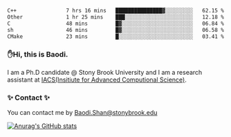 <!--START_SECTION:waka-->

```txt
C++                7 hrs 16 mins   ███████████████▓░░░░░░░░░   62.15 %
Other              1 hr 25 mins    ███░░░░░░░░░░░░░░░░░░░░░░   12.18 %
C                  48 mins         █▓░░░░░░░░░░░░░░░░░░░░░░░   06.84 %
sh                 46 mins         █▓░░░░░░░░░░░░░░░░░░░░░░░   06.58 %
CMake              23 mins         █░░░░░░░░░░░░░░░░░░░░░░░░   03.41 %
```

<!--END_SECTION:waka-->

### ✋Hi, this is Baodi. 

I am a Ph.D candidate @ Stony Brook University and I am a research assistant at [IACS(Insitiute for Advanced Computional Science)](https://iacs.stonybrook.edu/).

### ✨ Contact ✨

You can contact me by [Baodi.Shan@stonybrook.edu](mailto:Baodi.Shan@stonybrook.edu)

[![Anurag's GitHub stats](https://github-readme-stats.vercel.app/api?username=lwshanbd&theme=jolly&show_icons=true&count_private=true&include_all_commits=true)](https://github.com/anuraghazra/github-readme-stats)



<!--
**lwshanbd/lwshanbd** is a ✨ _special_ ✨ repository because its `README.md` (this file) appears on your GitHub profile.

Here are some ideas to get you started:

- 🔭 I’m currently working on ...
- 🌱 I’m currently learning ...
- 👯 I’m looking to collaborate on ...
- 🤔 I’m looking for help with ...
- 💬 Ask me about ...
- 📫 How to reach me: ...
- 😄 Pronouns: ...
- ⚡ Fun fact: ...
-->
